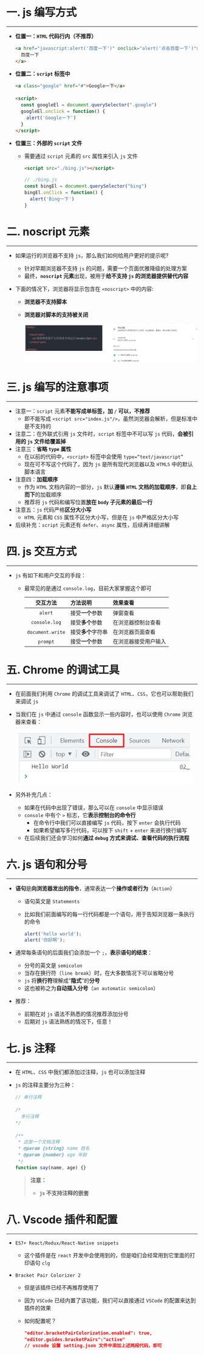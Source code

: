 # 一. js 编写方式

---

- **位置一：`HTML` 代码行内（不推荐）**

  ```html
  <a href="javascript:alert('百度一下')" onclick="alert('点击百度一下')">
    百度一下
  </a>
  ```

- **位置二：`script` 标签中**

  ```html
  <a class="google" href="#">Google一下</a>
  
  <script>
    const googleEl = document.querySelector(".google")
    googleEl.onclick = function() {
      alert('Google一下')
    }
  </script>
  ```

- **位置三：外部的 `script` 文件**

  - 需要通过 `script` 元素的 `src` 属性来引入 `js` 文件

    ```html
    <script src="./bing.js"></script>
    ```
    
    ```js
    // ./bing.js
    const bingEl = document.querySelector("bing")
    bingEl.onClick = function() {
      alert('Bing一下')
    }
    ```





# 二. noscript 元素

---

- 如果运行的浏览器不支持 `js`，那么我们如何给用户更好的提示呢? 

  - 针对早期浏览器不支持 `js` 的问题，需要一个页面优雅降级的处理方案
  - 最终，**`noscript` 元素**出现，被用于**给不支持 `js` 的浏览器提供替代内容**

- 下面的情况下，浏览器将显示包含在 `<noscript>` 中的内容: 

  - **浏览器不支持脚本**
  
  - **浏览器对脚本的支持被关闭**
  
    <img src="./assets/image-20220507185043030.png" alt="image-20220507185043030" style="zoom:80%;" />
  





# 三. js 编写的注意事项

---

- 注意一：`script` 元素**不能写成单标签，加 `/` 可以，不推荐**
  - 即不能写成 `<script src="index.js"/>`，虽然浏览器会解析，但是标准中是不支持的
- 注意二：在外联式引用 `js` 文件时，`script` 标签中不可以写 `js` 代码，**会被引用的 `js` 文件给覆盖掉**
- 注意三：**省略 `type` 属性**
  - 在以前的代码中，`<script>` 标签中会使用 `type=“text/javascript”`
  - 现在可不写这个代码了，因为 `js` 是所有现代浏览器以及 `HTML5` 中的默认脚本语言
- 注意四：**加载顺序**
  - 作为 `HTML` 文档内容的一部分，`js` 默认**遵循 `HTML` 文档的加载顺序**，即**自上而下**的加载顺序
  - 推荐将 `js` 代码和编写位置**放在 `body` 子元素的最后一行**
- 注意五：`js` 代码严格**区分大小写**
  - `HTML` 元素和 `CSS` 属性不区分大小写，但是在 `js` 中严格区分大小写
- 后续补充：`script` 元素还有 `defer`、`async` 属性，后续再详细讲解





# 四. js 交互方式

---

- `js` 有如下和用户交互的手段：

  - 最常见的是通过 `console.log`，目前大家掌握这个即可

    |     交互方法     | 方法说明           | 效果查看             |
    | :--------------: | :----------------- | :------------------- |
    |     `alert`      | 接受**一个**参数   | 弹窗查看             |
    |  `console.log`   | 接受**多个**参数   | 在浏览器控制台查看   |
    | `document.write` | 接受**多个**字符串 | 在浏览器页面查看     |
    |     `prompt`     | 接受**一个**参数   | 在浏览器接受用户输入 |
  





# 五. Chrome 的调试工具

---

- 在前面我们利用 `Chrome` 的调试工具来调试了 `HTML`、`CSS`，它也可以帮助我们来调试 `js`

- 当我们在 `js` 中通过 `console` 函数显示一些内容时，也可以使用 `Chrome` 浏览器来查看：

  <img src="./assets/image-20220507192033551.png" alt="image-20220507192033551" style="zoom:80%;" />

- 另外补充几点：
  - 如果在代码中出现了错误，那么可以在 `console` 中显示错误
  - `console` 中有个 `>` 标志，它**表示控制台的命令行**
    - 在命令行中我们可以直接编写 `js` 代码，按下 `enter` 会执行代码
    - 如果希望编写多行代码，可以按下 `shift` + `enter` 来进行换行编写
  - 在后续我们还会学习如何**通过 `debug` 方式来调试、查看代码的执行流程**





# 六. js 语句和分号

---

- **语句**是**向浏览器发出的指令**，通常表达一个**操作或者行为**（`Action`）

  - 语句英文是 `Statements`

  - 比如我们前面编写的每一行代码都是一个语句，用于告知浏览器一条执行的命令

    ```js
    alert('hello world');
    alert('你好啊');
    ```

- 通常每条语句的后面我们会添加一个 `;`，**表示语句的结束**：

  - 分号的英文是 `semicolon`
  - 当存在换行符（`line break`）时，在大多数情况下可以省略分号
  - `js` 将**换行符**理解成“**隐式**”的**分号**
  - 这也被称之为**自动插入分号**（`an automatic semicolon`）

- 推荐：

  - 前期在对 `js` 语法不熟悉的情况推荐添加分号
  - 后期对 `js` 语法熟练的情况下，任意！





# 七. js 注释

---

- 在 `HTML`、`CSS` 中我们都添加过注释，`js` 也可以添加注释

- `js` 的注释主要分为三种：

  ```js
  // 单行注释
  
  /*
  	多行注释
  */
  
  /**
   * 这是一个文档注释
   * @param {string} name 姓名
   * @param {number} age 年龄
   */
  function say(name, age) {}
  ```

  > **注意：**
  >
  > - **`js` 不支持注释的嵌套**





# 八. Vscode 插件和配置

---

- `ES7+ React/Redux/React-Native snippets`

  - 这个插件是在 `react` 开发中会使用到的，但是咱们会经常用到它里面的打印语句 `clg`

- `Bracket Pair Colorizer 2`

  - 但是该插件已经不再推荐使用了

  - 因为 `VSCode` 已经内置了该功能，我们可以直接通过 `VSCode` 的配置来达到插件的效果

  - 如何配置呢？

    ```json
    "editor.bracketPairColorization.enabled": true,
    "editor.guides.bracketPairs":"active"
    // vscode 设置 setting.json 文件中添加上述两段代码，即可
    ```

    





